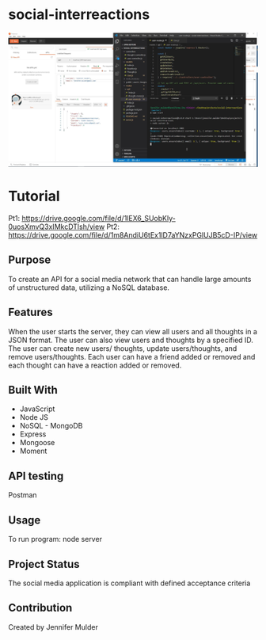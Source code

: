 # social-interreactions

![](public/assets/images/social-interreactions.jpg)

# Tutorial
Pt1: https://drive.google.com/file/d/1lEX6_SUobKly-0uosXmvQ3xIMkcDTlsh/view
Pt2: https://drive.google.com/file/d/1m8AndiU6tEx1lD7aYNzxPGlUJB5cD-IP/view

## Purpose
To create an API for a social media network that can handle large amounts of unstructured data, utilizing a NoSQL database.

## Features
When the user starts the server, they can view all users and all thoughts in a JSON format. The user can also view users and thoughts by a specified ID. The user can create new users/ thoughts, update users/thoughts, and remove users/thoughts. Each user can have a friend added or removed and each thought can have a reaction added or removed.

## Built With
* JavaScript
* Node JS 
* NoSQL - MongoDB
* Express
* Mongoose
* Moment

## API testing
Postman

## Usage
To run program: node server

## Project Status
The social media application is compliant with defined acceptance criteria

## Contribution
Created by Jennifer Mulder

